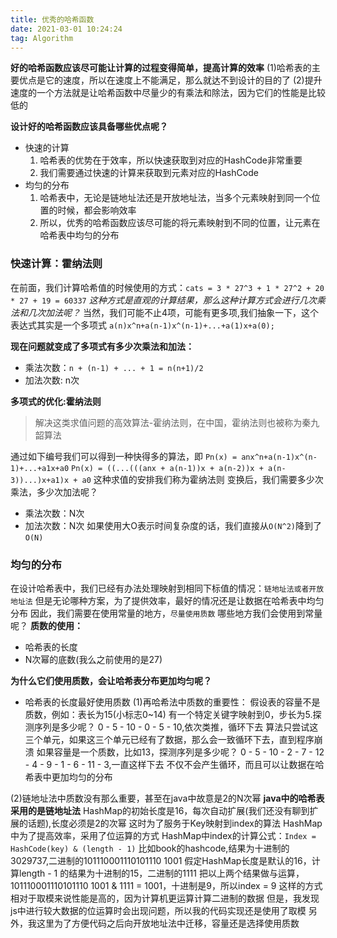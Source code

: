 ```yaml
---
title: 优秀的哈希函数
date: 2021-03-01 10:24:24
tag: Algorithm
---
```


**好的哈希函数应该尽可能让计算的过程变得简单，提高计算的效率**
(1)哈希表的主要优点是它的速度，所以在速度上不能满足，那么就达不到设计的目的了
(2)提升速度的一个方法就是让哈希函数中尽量少的有乘法和除法，因为它们的性能是比较低的

**设计好的哈希函数应该具备哪些优点呢？**
* 快速的计算
    1. 哈希表的优势在于效率，所以快速获取到对应的HashCode非常重要
    2. 我们需要通过快速的计算来获取到元素对应的HashCode
* 均匀的分布
    1. 哈希表中，无论是链地址法还是开放地址法，当多个元素映射到同一个位置的时候，都会影响效率
    2. 所以，优秀的哈希函数应该尽可能的将元素映射到不同的位置，让元素在哈希表中均匀的分布

### 快速计算：霍纳法则
在前面，我们计算哈希值的时候使用的方式：`cats = 3 * 27^3 + 1 * 27^2 + 20 * 27 + 19 = 60337`
*这种方式是直观的计算结果，那么这种计算方式会进行几次乘法和几次加法呢？*
当然，我们可能不止4项，可能有更多项,我们抽象一下，这个表达式其实是一个多项式
`a(n)x^n+a(n-1)x^(n-1)+...+a(1)x+a(0);`

**现在问题就变成了多项式有多少次乘法和加法：**
* 乘法次数：`n + (n-1) + ... + 1 = n(n+1)/2`
* 加法次数: n次

**多项式的优化:霍纳法则**
>解决这类求值问题的高效算法-霍纳法则，在中国，霍纳法则也被称为秦九韶算法

通过如下编号我们可以得到一种快得多的算法，即
`Pn(x) = anx^n+a(n-1)x^(n-1)+...+a1x+a0`
`Pn(x) = ((...(((anx + a(n-1))x + a(n-2))x + a(n-3))...)x+a1)x + a0`
这种求值的安排我们称为霍纳法则
变换后，我们需要多少次乘法，多少次加法呢？
* 乘法次数：N次
* 加法次数：N次
如果使用大O表示时间复杂度的话，我们直接从`O(N^2)`降到了`O(N)`

### 均匀的分布
在设计哈希表中，我们已经有办法处理映射到相同下标值的情况：`链地址法或者开放地址法`
但是无论哪种方案，为了提供效率，最好的情况还是让数据在哈希表中均匀分布
因此，我们需要在使用常量的地方，`尽量使用质数`
哪些地方我们会使用到常量呢？
**质数的使用：**
* 哈希表的长度
* N次幂的底数(我么之前使用的是27)

**为什么它们使用质数，会让哈希表分布更加均匀呢？**

* 哈希表的长度最好使用质数
(1)再哈希法中质数的重要性：
假设表的容量不是质数，例如：表长为15(小标志0~14)
有一个特定关键字映射到0，步长为5.探测序列是多少呢？
0 - 5 - 10 - 0 - 5 - 10,依次类推，循环下去
算法只尝试这三个单元，如果这三个单元已经有了数据，那么会一致循环下去，直到程序崩溃
如果容量是一个质数，比如13，探测序列是多少呢？
0 - 5 - 10 - 2 - 7 - 12 - 4 - 9 - 1 - 6 - 11 - 3,一直这样下去
不仅不会产生循环，而且可以让数据在哈希表中更加均匀的分布

(2)链地址法中质数没有那么重要，甚至在java中故意是2的N次幂
**java中的哈希表采用的是链地址法**
HashMap的初始长度是16，每次自动扩展(我们还没有聊到扩展的话题),长度必须是2的次幂
这时为了服务于Key映射到index的算法
HashMap中为了提高效率，采用了位运算的方式
HashMap中index的计算公式：`Index = HashCode(key) & (length - 1)`
比如book的hashcode,结果为十进制的3029737,二进制的101110001110101110 1001
假定HashMap长度是默认的16，计算length - 1 的结果为十进制的15，二进制的1111
把以上两个结果做与运算，101110001110101110 1001 & 1111 = 1001，十进制是9，所以index = 9
这样的方式相对于取模来说性能是高的，因为计算机更运算计算二进制的数据
但是，我发现js中进行较大数据的位运算时会出现问题，所以我的代码实现还是使用了取模
    另外，我这里为了方便代码之后向开放地址法中迁移，容量还是选择使用质数
